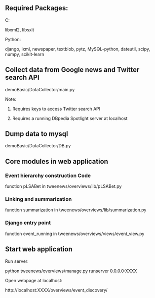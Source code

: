 ## Required Packages:

C:

libxml2,
libsxlt

Python:

django,
lxml,
newspaper,
textblob,
pytz,
MySQL-python,
dateutil,
scipy,
numpy,
scikit-learn


## Collect data from Google news and Twitter search API

demoBasic/DataCollector/main.py

Note: 

1. Requires keys to access Twitter search API

2. Requires a running DBpedia Spotlight server at localhost

## Dump data to mysql

demoBasic/DataCollector/DB.py

## Core modules in web application

### Event hierarchy construction Code

function pLSABet in tweenews/overviews/lib/pLSABet.py

### Linking and summarization 

function summarization in tweenews/overviews/lib/summarization.py

### Django entry point

function event_running in tweenews/overviews/views/event_view.py

## Start web application

Run server:

python tweenews/overviews/manage.py runserver 0.0.0.0:XXXX

Open webpage at localhost:

http://localhost:XXXX/overviews/event_discovery/

